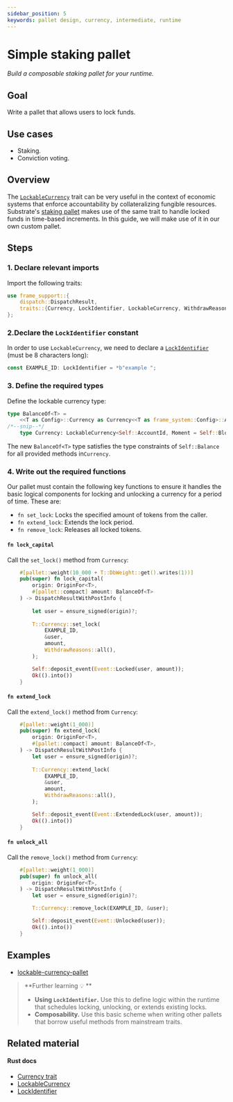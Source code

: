 ```yaml
---
sidebar_position: 5
keywords: pallet design, currency, intermediate, runtime
---
```


# Simple staking pallet
_Build a composable staking pallet for your runtime._

## Goal
Write a pallet that allows users to lock funds.

## Use cases
- Staking.
- Conviction voting. 

## Overview
The [`LockableCurrency`][lockable-rustdocs] trait can be very useful in the context of economic systems that enforce accountability by collateralizing fungible resources.
Substrate's [staking pallet][staking-frame] makes use of the same trait to handle locked funds in time-based increments. In
this guide, we will make use of it in our own custom pallet.

## Steps

### 1. Declare relevant imports

Import the following traits:

```rust
use frame_support::{
	dispatch::DispatchResult,
	traits::{Currency, LockIdentifier, LockableCurrency, WithdrawReasons},
};
```

### 2.Declare the `LockIdentifier` constant
In order to use `LockableCurrency`, we need to declare a [`LockIdentifier`][lockidentifier-rustdocs] (must be 8 characters long):

```rust
const EXAMPLE_ID: LockIdentifier = *b"example ";
```

### 3. Define the required types

Define the lockable currency type:

```rust
type BalanceOf<T> =
	<<T as Config>::Currency as Currency<<T as frame_system::Config>::AccountId>>::Balance;
/*--snip--*/
	type Currency: LockableCurrency<Self::AccountId, Moment = Self::BlockNumber>;
```
The new `BalanceOf<T>` type satisfies the type constraints of `Self::Balance` for all provided 
methods in`Currency`. 

### 4. Write out the required functions

Our pallet must contain the following key functions to ensure it handles the basic logical components for locking and
unlocking a currency for a period of time. These are:

- `fn set_lock`: Locks the specified amount of tokens from the caller.
- `fn extend_lock`: Extends the lock period.
- `fn remove_lock`: Releases all locked tokens.

#### `fn lock_capital`
Call the `set_lock()` method from `Currency`:

```rust
	#[pallet::weight(10_000 + T::DbWeight::get().writes(1))]
	pub(super) fn lock_capital(
		origin: OriginFor<T>,
		#[pallet::compact] amount: BalanceOf<T>
	) -> DispatchResultWithPostInfo {
		
		let user = ensure_signed(origin)?;
	
		T::Currency::set_lock(
			EXAMPLE_ID,
			&user,
			amount,
			WithdrawReasons::all(),
		);

		Self::deposit_event(Event::Locked(user, amount));
		Ok(().into())
	}
```
#### `fn extend_lock`
Call the `extend_lock()` method from `Currency`:

```rust
	#[pallet::weight(1_000)]
	pub(super) fn extend_lock(
		origin: OriginFor<T>,
		#[pallet::compact] amount: BalanceOf<T>,
	) -> DispatchResultWithPostInfo {
		let user = ensure_signed(origin)?;
		
		T::Currency::extend_lock(
			EXAMPLE_ID,
			&user,
			amount,
			WithdrawReasons::all(),
		);

		Self::deposit_event(Event::ExtendedLock(user, amount));
		Ok(().into())
	}
```

#### `fn unlock_all` 
Call the `remove_lock()` method from `Currency`:

```rust
	#[pallet::weight(1_000)]
	pub(super) fn unlock_all(
		origin: OriginFor<T>,
	) -> DispatchResultWithPostInfo {
		let user = ensure_signed(origin)?;

		T::Currency::remove_lock(EXAMPLE_ID, &user);

		Self::deposit_event(Event::Unlocked(user));
		Ok(().into())
	}
```

## Examples
- [lockable-currency-pallet](https://github.com/sacha-l/substrate-how-to-guides/blob/main/how-to-substrate/example-code/template-node/pallets/lockable-currency/src/lib.rs#L1-L118)

>**Further learning 💡 ** 
> - **Using `LockIdentifier`.** Use this to define logic within the runtime that schedules locking, unlocking, or extends existing locks.
> - **Composability.** Use this basic scheme when writing other pallets that borrow useful methods from mainstream traits.

## Related material
#### Rust docs
- [Currency trait](https://substrate.dev/rustdocs/v3.0.0/frame_support/traits/trait.Currency.html)
- [LockableCurrency][lockable-rustdocs]
- [LockIdentifier][lockidentifier-rustdocs]


[staking-frame]: https://substrate.dev/rustdocs/v3.0.0/pallet_staking/index.html
[lockable-rustdocs]: https://substrate.dev/rustdocs/v3.0.0/frame_support/traits/trait.LockableCurrency.html
[lockidentifier-rustdocs]: https://substrate.dev/rustdocs/v3.0.0/frame_support/traits/type.LockIdentifier.html